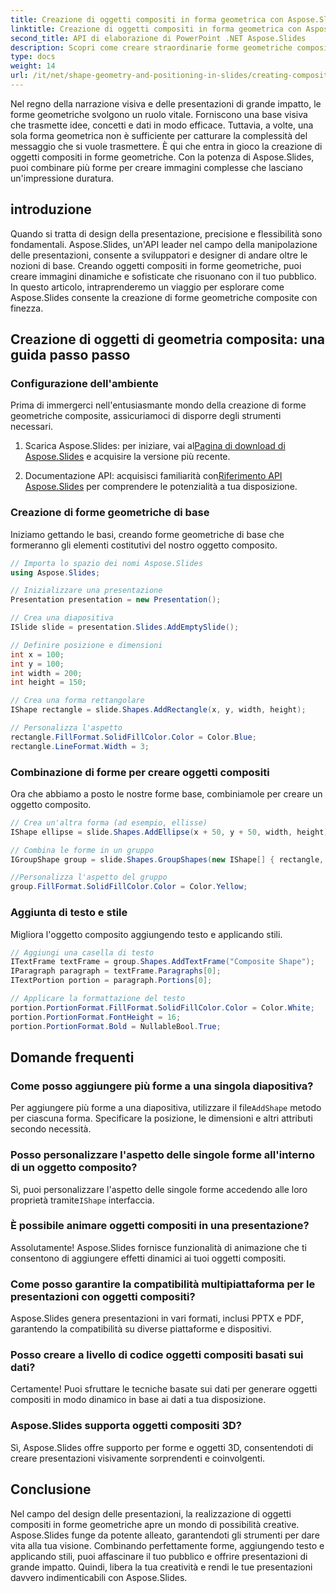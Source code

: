 ```yaml
---
title: Creazione di oggetti compositi in forma geometrica con Aspose.Slides
linktitle: Creazione di oggetti compositi in forma geometrica con Aspose.Slides
second_title: API di elaborazione di PowerPoint .NET Aspose.Slides
description: Scopri come creare straordinarie forme geometriche composite utilizzando Aspose.Slides. Immergiti in questa guida passo passo con esempi di codice e domande frequenti.
type: docs
weight: 14
url: /it/net/shape-geometry-and-positioning-in-slides/creating-composite-objects-geometry-shape/
---
```


Nel regno della narrazione visiva e delle presentazioni di grande impatto, le forme geometriche svolgono un ruolo vitale. Forniscono una base visiva che trasmette idee, concetti e dati in modo efficace. Tuttavia, a volte, una sola forma geometrica non è sufficiente per catturare la complessità del messaggio che si vuole trasmettere. È qui che entra in gioco la creazione di oggetti compositi in forme geometriche. Con la potenza di Aspose.Slides, puoi combinare più forme per creare immagini complesse che lasciano un'impressione duratura.

## introduzione

Quando si tratta di design della presentazione, precisione e flessibilità sono fondamentali. Aspose.Slides, un'API leader nel campo della manipolazione delle presentazioni, consente a sviluppatori e designer di andare oltre le nozioni di base. Creando oggetti compositi in forme geometriche, puoi creare immagini dinamiche e sofisticate che risuonano con il tuo pubblico. In questo articolo, intraprenderemo un viaggio per esplorare come Aspose.Slides consente la creazione di forme geometriche composite con finezza.

## Creazione di oggetti di geometria composita: una guida passo passo

### Configurazione dell'ambiente

Prima di immergerci nell'entusiasmante mondo della creazione di forme geometriche composite, assicuriamoci di disporre degli strumenti necessari.

1.  Scarica Aspose.Slides: per iniziare, vai al[Pagina di download di Aspose.Slides](https://releases.aspose.com/slides/net/) e acquisire la versione più recente.

2.  Documentazione API: acquisisci familiarità con[Riferimento API Aspose.Slides](https://reference.aspose.com/slides/net/) per comprendere le potenzialità a tua disposizione.

### Creazione di forme geometriche di base

Iniziamo gettando le basi, creando forme geometriche di base che formeranno gli elementi costitutivi del nostro oggetto composito.

```csharp
// Importa lo spazio dei nomi Aspose.Slides
using Aspose.Slides;

// Inizializzare una presentazione
Presentation presentation = new Presentation();

// Crea una diapositiva
ISlide slide = presentation.Slides.AddEmptySlide();

// Definire posizione e dimensioni
int x = 100;
int y = 100;
int width = 200;
int height = 150;

// Crea una forma rettangolare
IShape rectangle = slide.Shapes.AddRectangle(x, y, width, height);

// Personalizza l'aspetto
rectangle.FillFormat.SolidFillColor.Color = Color.Blue;
rectangle.LineFormat.Width = 3;
```

### Combinazione di forme per creare oggetti compositi

Ora che abbiamo a posto le nostre forme base, combiniamole per creare un oggetto composito.

```csharp
// Crea un'altra forma (ad esempio, ellisse)
IShape ellipse = slide.Shapes.AddEllipse(x + 50, y + 50, width, height);

// Combina le forme in un gruppo
IGroupShape group = slide.Shapes.GroupShapes(new IShape[] { rectangle, ellipse });

//Personalizza l'aspetto del gruppo
group.FillFormat.SolidFillColor.Color = Color.Yellow;
```

### Aggiunta di testo e stile

Migliora l'oggetto composito aggiungendo testo e applicando stili.

```csharp
// Aggiungi una casella di testo
ITextFrame textFrame = group.Shapes.AddTextFrame("Composite Shape");
IParagraph paragraph = textFrame.Paragraphs[0];
ITextPortion portion = paragraph.Portions[0];

// Applicare la formattazione del testo
portion.PortionFormat.FillFormat.SolidFillColor.Color = Color.White;
portion.PortionFormat.FontHeight = 16;
portion.PortionFormat.Bold = NullableBool.True;
```

## Domande frequenti

### Come posso aggiungere più forme a una singola diapositiva?

 Per aggiungere più forme a una diapositiva, utilizzare il file`AddShape` metodo per ciascuna forma. Specificare la posizione, le dimensioni e altri attributi secondo necessità.

### Posso personalizzare l'aspetto delle singole forme all'interno di un oggetto composito?

 Sì, puoi personalizzare l'aspetto delle singole forme accedendo alle loro proprietà tramite`IShape` interfaccia.

### È possibile animare oggetti compositi in una presentazione?

Assolutamente! Aspose.Slides fornisce funzionalità di animazione che ti consentono di aggiungere effetti dinamici ai tuoi oggetti compositi.

### Come posso garantire la compatibilità multipiattaforma per le presentazioni con oggetti compositi?

Aspose.Slides genera presentazioni in vari formati, inclusi PPTX e PDF, garantendo la compatibilità su diverse piattaforme e dispositivi.

### Posso creare a livello di codice oggetti compositi basati sui dati?

Certamente! Puoi sfruttare le tecniche basate sui dati per generare oggetti compositi in modo dinamico in base ai dati a tua disposizione.

### Aspose.Slides supporta oggetti compositi 3D?

Sì, Aspose.Slides offre supporto per forme e oggetti 3D, consentendoti di creare presentazioni visivamente sorprendenti e coinvolgenti.

## Conclusione

Nel campo del design delle presentazioni, la realizzazione di oggetti compositi in forme geometriche apre un mondo di possibilità creative. Aspose.Slides funge da potente alleato, garantendoti gli strumenti per dare vita alla tua visione. Combinando perfettamente forme, aggiungendo testo e applicando stili, puoi affascinare il tuo pubblico e offrire presentazioni di grande impatto. Quindi, libera la tua creatività e rendi le tue presentazioni davvero indimenticabili con Aspose.Slides.